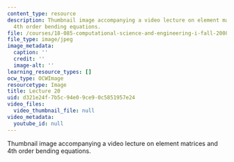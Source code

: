 ```yaml
---
content_type: resource
description: Thumbnail image accompanying a video lecture on element matrices and
  4th order bending equations.
file: /courses/18-085-computational-science-and-engineering-i-fall-2008/d321e24f7b5c94e09ce90c5851957e24_20.jpg
file_type: image/jpeg
image_metadata:
  caption: ''
  credit: ''
  image-alt: ''
learning_resource_types: []
ocw_type: OCWImage
resourcetype: Image
title: Lecture 20
uid: d321e24f-7b5c-94e0-9ce9-0c5851957e24
video_files:
  video_thumbnail_file: null
video_metadata:
  youtube_id: null
---
```

Thumbnail image accompanying a video lecture on element matrices and 4th order bending equations.

